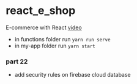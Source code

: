 # react_e_shop

E-commerce with React
[video](https://youtu.be/cUSjvKRwaxM)

- in functions folder run `yarn run serve`
- in my-app folder run `yarn start`

### part 22

- add security rules on firebase cloud database
